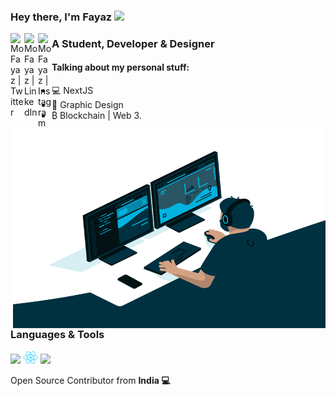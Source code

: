 ### Hey there, I'm  Fayaz <img src="https://media.giphy.com/media/hvRJCLFzcasrR4ia7z/giphy.gif" width="25px">


[<img align="left" alt="MoFayaz | Twitter" width=22px src="https://cdn.jsdelivr.net/npm/simple-icons@v3/icons/twitter.svg">][twitter]
[<img align="left" alt="MoFayaz | LinkedIn" width=22px src="https://cdn.jsdelivr.net/npm/simple-icons@v3/icons/linkedin.svg">][linkedin]
[<img align="left" alt="MoFayaz | Instagram" width=22px src="https://cdn.jsdelivr.net/npm/simple-icons@v3/icons/instagram.svg">][instagram]
<!-- [<img align="left" alt="MoFayaz | Medium" width=22px src="https://cdn.jsdelivr.net/npm/simple-icons@v3/icons/medium.svg">][medium] -->
<!-- [<img align="left" alt="MoFayaz | Portfolio" width=22px src="https://img.icons8.com/ios-filled/50/000000/portfolio.png">][profile] -->

<!-- ![](https://visitor-badge.glitch.me/badge?page_id=MoFayaz.MoFayaz) -->

### A Student, Developer & Designer

<img align="right" alt="GIF" src="code.gif" width="500" height="320" />

#### Talking about my personal stuff:

- 💻 NextJS
- 📐 Graphic Design
- ₿ Blockchain | Web 3.

### Languages & Tools

<code><img width=24px src="https://cdn.worldvectorlogo.com/logos/next-js.svg"></code>
<code><img width=24px src="https://raw.githubusercontent.com/MoFayaz/MoFayaz/main/.github/images/download%20(2).png"></code>
<code><img width=24px src="https://cdn4.iconfinder.com/data/icons/crypto-currency-and-coin-2/256/cardano_ada-512.png"></code>



<!-- <summary>📝 My GitHub Stats</summary>
<br>

[![MoFayaz's github stats](https://github-readme-stats.vercel.app/api?username=MoFayaz&theme=gotham)](https://github.com/MoFayaz/github-readme-stats) -->



Open Source Contributor from <b>India<b> 💻

[twitter]: https://www.twitter.com/fayaz0_/
[linkedin]: https://www.linkedin.com/in/fayazm0/
[instagram]: https://www.instagram.com/fayaz0_/
<!-- [profile]: http://mofayazz.web.app -->
